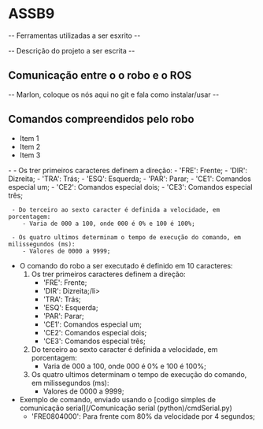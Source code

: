 # ASSB9

-- Ferramentas utilizadas a ser esxrito --

-- Descrição do projeto a ser escrita --


## Comunicação entre o o robo e o ROS

-- Marlon, coloque os nós aqui no git e fala como instalar/usar --

## Comandos compreendidos pelo robo


<ul>
    <li>Item 1</li>
    <li>Item 2</li>
    <li>Item 3</li>
</ul>
  - 
     - Os trer primeiros caracteres definem a direção:
        - 'FRE': Frente;
        - 'DIR': Dizreita;
        - 'TRA': Trás;
        - 'ESQ': Esquerda;
        - 'PAR': Parar;
        - 'CE1': Comandos especial um;
        - 'CE2': Comandos especial dois;
        - 'CE3': Comandos especial três;
        
     - Do terceiro ao sexto caracter é definida a velocidade, em porcentagem:
        - Varia de 000 a 100, onde 000 é 0% e 100 é 100%;
        
     - Os quatro ultimos determinam o tempo de execução do comando, em milissegundos (ms):
        - Valores de 0000 a 9999;
 
<ul>
    <li>O comando do robo a ser executado é definido em 10 caracteres:
        <ol>
            <li>Os trer primeiros caracteres definem a direção:
                <ul>
                    <li>'FRE': Frente;</li>
                    <li>'DIR': Dizreita;/li>
                    <li>'TRA': Trás;</li>
                    <li>'ESQ': Esquerda;</li>
                    <li>'PAR': Parar;</li>
                    <li>'CE1': Comandos especial um;</li>
                    <li>'CE2': Comandos especial dois;</li>
                    <li>'CE3': Comandos especial três;</li>
                </ul>
            </li>
            <li>Do terceiro ao sexto caracter é definida a velocidade, em porcentagem:
                <ul>
                    <li>Varia de 000 a 100, onde 000 é 0% e 100 é 100%;</li>
                </ul>
            </li>
            <li>Os quatro ultimos determinam o tempo de execução do comando, em milissegundos (ms):
                <ul>
                    <li>Valores de 0000 a 9999;</li>
                </ul>
            </li>
        </ol>
        <li>Exemplo de comando, enviado usando o [codigo simples de comunicação serial](/Comunicação serial (python)/cmdSerial.py)
            <ul>
                <li>'FRE0804000': Para frente com 80% da velocidade por 4 segundos;</li>
            </ul>
        </li>
    </li>
</ul>
